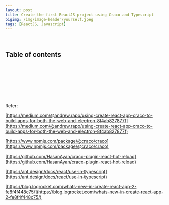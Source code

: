 ```yaml
---
layout: post
title: Create the first ReactJS project using Craco and Typescript
bigimg: /img/image-header/yourself.jpeg
tags: [ReactJS, Javascript]
---
```





<br>

## Table of contents




<br>

## 




<br>

## 





<br>

Refer:

[https://medium.com/@andrew.rapo/using-create-react-app-craco-to-build-apps-for-both-the-web-and-electron-8f4ab827877f](https://medium.com/@andrew.rapo/using-create-react-app-craco-to-build-apps-for-both-the-web-and-electron-8f4ab827877f)

[https://www.npmjs.com/package/@craco/craco](https://www.npmjs.com/package/@craco/craco)

[https://github.com/HasanAyan/craco-plugin-react-hot-reload](https://github.com/HasanAyan/craco-plugin-react-hot-reload)

[https://ant.design/docs/react/use-in-typescript](https://ant.design/docs/react/use-in-typescript)

[https://blog.logrocket.com/whats-new-in-create-react-app-2-fe8f4f448c75/](https://blog.logrocket.com/whats-new-in-create-react-app-2-fe8f4f448c75/)

